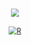 
<div align="center">

<!-- 动态打字效果 -->
<h1 align="center"> <a href="https://sunguoqi.com/"> <img src="https://readme-typing-svg.herokuapp.com/?lines=console.log(myNickname);undefined;var%20myNickname%20=%20BEAR小熊帽&center=true&size=27"> </a> </h1>
<!-- 小四图片 -->
<a href="https://imgbb.com/"><img src="https://i.ibb.co/Rp6tJgQ/R.gif" alt="R" border="0"></a>
</div>
